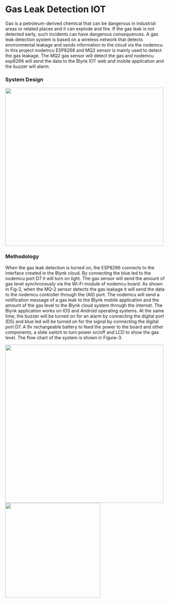 # Gas Leak Detection IOT


Gas is a petroleum-derived chemical that can be dangerous in industrial areas or related places and it can explode and fire. If the gas leak is not detected early, such incidents can have dangerous consequences. A gas leak detection system is based on a wireless network that detects environmental leakage and sends information to the cloud via the nodemcu. In this project nodemcu ESP8266 and MQ2 sensor is mainly used to detect the gas leakage. The MQ2 gas sensor will detect the gas and nodemcu esp8266 will send the data to the Blynk IOT web and mobile application and the buzzer will alarm.


### System Design

<img src="https://user-images.githubusercontent.com/11514651/190640162-5e605a86-35aa-4413-8fda-97e790ced5b0.png" width="500">

### Methodology

When the gas leak detection is turned on, the ESP8266 connects to the interface created in the Blynk cloud. By connecting the blue led to the nodemcu port D7 it will turn on light. The gas sensor will send the amount of gas level synchronously via the Wi-Fi module of nodemcu board. 
As shown in Fig-2, when the MQ-2 sensor detects the gas leakage it will send the data to the nodemcu controller through the (A0) port. The nodemcu will send a notification message of a gas leak to the Blynk mobile application and the amount of the gas  level to the Blynk cloud system through the internet. The Blynk application works on IOS and Android operating systems. At the same time, the buzzer will be turned on for an alarm by connecting the digital port (D5) and blue led will be turned on for the signal by connecting the digital port D7. A 9v rechargeable battery to feed the power to the board and other components, a slide switch to turn power on/off and LCD to show the gas level. The flow chart of the system is shown in Figure-3.

<img src="https://user-images.githubusercontent.com/11514651/190642231-355f4119-749f-4210-a5b0-dca11974203c.png" width="500">


<img src="https://user-images.githubusercontent.com/11514651/190641693-626c1089-1064-4f40-bfce-2d26dfdc3e4a.png" width="300"> 
